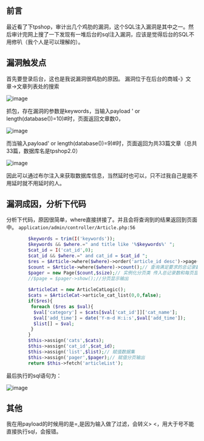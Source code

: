 ## 前言

最近看了下tpshop，审计出几个鸡肋的漏洞，这个SQL注入漏洞是其中之一。然后审计完网上搜了一下发现有一堆后台的sql注入漏洞，应该是觉得后台的SQL不用修叭（我个人是可以理解的）。


## 漏洞触发点

首先要登录后台，这也是我说漏洞很鸡肋的原因。 
漏洞位于在后台的商城-》文章->文章列表处的搜索 

 ![image](https://github.com/guobaoyou/vul_environment/tree/master/topshop_articleList_sqli/images/1.png) 
 
抓包，存在漏洞的参数是keywords，当输入payload 
' or length(database())=10)#时，页面返回文章数0， 

 ![image](https://github.com/guobaoyou/vul_environment/tree/master/topshop_articleList_sqli/images/2.png)

而当输入payload' or length(database())=9)#时，页面返回为共33篇文章（总共33篇，数据库名是tpshop2.0） 

 ![image](https://github.com/guobaoyou/vul_environment/tree/master/topshop_articleList_sqli/images/3.png)

因此可以通过布尔注入来获取数据库信息，当然延时也可以，只不过我自己是能不用延时就不用延时的人。

## 漏洞成因，分析下代码
分析下代码，原因很简单，where直接拼接了。并且会将查询到的结果返回到页面中。 
`application/admin/controller/Article.php:56`
```php
        $keywords = trim(I('keywords'));
        $keywords && $where.=" and title like '%$keywords%' ";
        $cat_id = I('cat_id',0);
        $cat_id && $where.=" and cat_id = $cat_id ";
        $res = $Article->where($where)->order('article_id desc')->page("$p,$size")->select();
        $count = $Article->where($where)->count();// 查询满足要求的总记录数
        $pager = new Page($count,$size);// 实例化分页类 传入总记录数和每页显示的记录数
        //$page = $pager->show();//分页显示输出
​
        $ArticleCat = new ArticleCatLogic();
        $cats = $ArticleCat->article_cat_list(0,0,false);
        if($res){
         foreach ($res as $val){
          $val['category'] = $cats[$val['cat_id']]['cat_name'];
          $val['add_time'] = date('Y-m-d H:i:s',$val['add_time']);          
          $list[] = $val;
         }
        }
        $this->assign('cats',$cats);
        $this->assign('cat_id',$cat_id);
        $this->assign('list',$list);// 赋值数据集
        $this->assign('pager',$pager);// 赋值分页输出        
        return $this->fetch('articleList');
```
最后执行的sql语句为： 

 ![image](https://github.com/guobaoyou/vul_environment/tree/master/topshop_articleList_sqli/images/4.png)

## 其他
我在用payload的时候用的是=,是因为输入做了过滤，会转义> <，用大于号不能直接执行sql，会报错。
